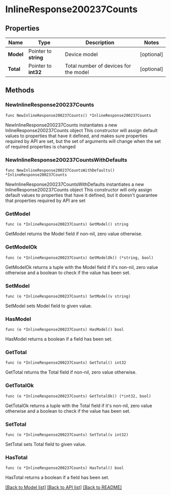 # InlineResponse200237Counts

## Properties

Name | Type | Description | Notes
------------ | ------------- | ------------- | -------------
**Model** | Pointer to **string** | Device model | [optional] 
**Total** | Pointer to **int32** | Total number of devices for the model | [optional] 

## Methods

### NewInlineResponse200237Counts

`func NewInlineResponse200237Counts() *InlineResponse200237Counts`

NewInlineResponse200237Counts instantiates a new InlineResponse200237Counts object
This constructor will assign default values to properties that have it defined,
and makes sure properties required by API are set, but the set of arguments
will change when the set of required properties is changed

### NewInlineResponse200237CountsWithDefaults

`func NewInlineResponse200237CountsWithDefaults() *InlineResponse200237Counts`

NewInlineResponse200237CountsWithDefaults instantiates a new InlineResponse200237Counts object
This constructor will only assign default values to properties that have it defined,
but it doesn't guarantee that properties required by API are set

### GetModel

`func (o *InlineResponse200237Counts) GetModel() string`

GetModel returns the Model field if non-nil, zero value otherwise.

### GetModelOk

`func (o *InlineResponse200237Counts) GetModelOk() (*string, bool)`

GetModelOk returns a tuple with the Model field if it's non-nil, zero value otherwise
and a boolean to check if the value has been set.

### SetModel

`func (o *InlineResponse200237Counts) SetModel(v string)`

SetModel sets Model field to given value.

### HasModel

`func (o *InlineResponse200237Counts) HasModel() bool`

HasModel returns a boolean if a field has been set.

### GetTotal

`func (o *InlineResponse200237Counts) GetTotal() int32`

GetTotal returns the Total field if non-nil, zero value otherwise.

### GetTotalOk

`func (o *InlineResponse200237Counts) GetTotalOk() (*int32, bool)`

GetTotalOk returns a tuple with the Total field if it's non-nil, zero value otherwise
and a boolean to check if the value has been set.

### SetTotal

`func (o *InlineResponse200237Counts) SetTotal(v int32)`

SetTotal sets Total field to given value.

### HasTotal

`func (o *InlineResponse200237Counts) HasTotal() bool`

HasTotal returns a boolean if a field has been set.


[[Back to Model list]](../README.md#documentation-for-models) [[Back to API list]](../README.md#documentation-for-api-endpoints) [[Back to README]](../README.md)


